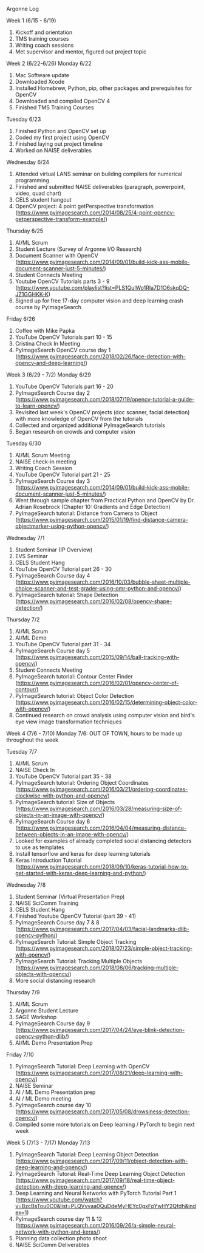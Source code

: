 Argonne Log

Week 1 (6/15 - 6/19)
1. Kickoff and orientation
2. TMS training courses
3. Writing coach sessions
4. Met supervisor and mentor, figured out project topic

Week 2 (6/22-6/26)
Monday 6/22 
1. Mac Software update
2. Downloaded Xcode
3. Installed Homebrew, Python, pip, other packages and prerequisites for OpenCV
4. Downloaded and compiled OpenCV 4
5. Finished TMS Training Courses

Tuesday 6/23
1. Finished Python and OpenCV set up
2. Coded my first project using OpenCV
3. Finished laying out project timeline
4. Worked on NAISE deliverables

Wednesday 6/24
1. Attended virtual LANS seminar on building compilers for numerical programming
2. Finished and submitted NAISE deliverables (paragraph, powerpoint, video, quad chart)
3. CELS student hangout
4. OpenCV project: 4 point getPerspective transformation (https://www.pyimagesearch.com/2014/08/25/4-point-opencv-getperspective-transform-example/)

Thursday 6/25
1. AI/ML Scrum
2. Student Lecture (Survey of Argonne I/O Research)
3. Document Scanner with OpenCV (https://www.pyimagesearch.com/2014/09/01/build-kick-ass-mobile-document-scanner-just-5-minutes/)
4. Student Connects Meeting
5. Youtube OpenCV Tutorials parts 3 - 9 (https://www.youtube.com/playlist?list=PLS1QulWo1RIa7D1O6skqDQ-JZ1GGHKK-K)
6. Signed up for free 17-day computer vision and deep learning crash course by PyImageSearch

Friday 6/26
1. Coffee with Mike Papka
2. YouTube OpenCV Tutorials part 10 - 15
3. Cristina Check In Meeting
4. PyImageSearch OpenCV course day 1 (https://www.pyimagesearch.com/2018/02/26/face-detection-with-opencv-and-deep-learning/)

Week 3 (6/29 - 7/2)
Monday 6/29
1. YouTube OpenCV Tutorials part 16 - 20
2. PyImageSearch Course day 2 (https://www.pyimagesearch.com/2018/07/19/opencv-tutorial-a-guide-to-learn-opencv/)
3. Revisited last week's OpenCV projects (doc scanner, facial detection) with more knowledge of OpenCV from the tutorials
4. Collected and organized additional PyImageSearch tutorials
5. Began research on crowds and computer vision

Tuesday 6/30
1. AI/ML Scrum Meeting
2. NAISE check-in meeting
3. Writing Coach Session
4. YouTube OpenCV Tutorial part 21 - 25
5. PyImageSearch Course day 3 (https://www.pyimagesearch.com/2014/09/01/build-kick-ass-mobile-document-scanner-just-5-minutes/)
6. Went through sample chapter from Practical Python and OpenCV by Dr. Adrian Rosebrock (Chapter 10: Gradients and Edge Detection)
7. PyImageSearch tutorial: Distance from Camera to Object (https://www.pyimagesearch.com/2015/01/19/find-distance-camera-objectmarker-using-python-opencv/)

Wednesday 7/1
1. Student Seminar (IP Overview)
2. EVS Seminar
3. CELS Student Hang
4. YouTube OpenCV Tutorial part 26 - 30
5. PyImageSearch Course day 4 (https://www.pyimagesearch.com/2016/10/03/bubble-sheet-multiple-choice-scanner-and-test-grader-using-omr-python-and-opencv/)
6. PyImageSearch tutorial: Shape Detection (https://www.pyimagesearch.com/2016/02/08/opencv-shape-detection/)

Thursday 7/2
1. AI/ML Scrum
2. AI/ML Demo
3. YouTube OpenCV Tutorial part 31 - 34
4. PyImageSearch Course day 5 (https://www.pyimagesearch.com/2015/09/14/ball-tracking-with-opencv/)
5. Student Connects Meeting
6. PyImageSearch tutorial: Contour Center Finder (https://www.pyimagesearch.com/2016/02/01/opencv-center-of-contour/)
7. PyImageSearch tutorial: Object Color Detection (https://www.pyimagesearch.com/2016/02/15/determining-object-color-with-opencv/)
8. Continued research on crowd analysis using computer vision and bird's eye view image transformation techniques

Week 4 (7/6 - 7/10)
Monday 7/6: OUT OF TOWN, hours to be made up throughout the week

Tuesday 7/7
1. AI/ML Scrum
2. NAISE Check In
3. YouTube OpenCV Tutorial part 35 - 38
4. PyImageSearch tutorial: Ordering Object Coordinates (https://www.pyimagesearch.com/2016/03/21/ordering-coordinates-clockwise-with-python-and-opencv/)
5. PyImageSearch tutorial: Size of Objects (https://www.pyimagesearch.com/2016/03/28/measuring-size-of-objects-in-an-image-with-opencv/)
6. PyImageSearch Course day 6 (https://www.pyimagesearch.com/2016/04/04/measuring-distance-between-objects-in-an-image-with-opencv/)
7. Looked for examples of already completed social distancing detectors to use as templates
8. Install tensorflow and keras for deep learning tutorials
9. Keras Introduction Tutorial (https://www.pyimagesearch.com/2018/09/10/keras-tutorial-how-to-get-started-with-keras-deep-learning-and-python/)

Wednesday 7/8
1. Student Seminar (Virtual Presentation Prep)
2. NAISE SciComm Training
3. CELS Student Hang
4. Finished Youtube OpenCV Tutorial (part 39 - 41)
5. PyImageSearch Course day 7 & 8 (https://www.pyimagesearch.com/2017/04/03/facial-landmarks-dlib-opencv-python/)
6. PyImageSearch Tutorial: Simple Object Tracking (https://www.pyimagesearch.com/2018/07/23/simple-object-tracking-with-opencv/)
7. PyImageSearch Tutorial: Tracking Multiple Objects (https://www.pyimagesearch.com/2018/08/06/tracking-multiple-objects-with-opencv/)
8. More social distancing research

Thursday 7/9
1. AI/ML Scrum
2. Argonne Student Lecture
3. SAGE Workshop
4. PyImageSearch Course day 9 (https://www.pyimagesearch.com/2017/04/24/eye-blink-detection-opencv-python-dlib/)
5. AI/ML Demo Presentation Prep

Friday 7/10
1. PyImageSearch Tutorial: Deep Learning with OpenCV (https://www.pyimagesearch.com/2017/08/21/deep-learning-with-opencv/)
2. NAISE Seminar
3. AI / ML Demo Presentation prep
4. AI / ML Demo meeting
5. PyImageSearch course day 10 (https://www.pyimagesearch.com/2017/05/08/drowsiness-detection-opencv/)
6. Compiled some more tutorials on Deep learning / PyTorch to begin next week

Week 5 (7/13 - 7/17)
Monday 7/13
1. PyImageSearch Tutorial: Deep Learning Object Detection (https://www.pyimagesearch.com/2017/09/11/object-detection-with-deep-learning-and-opencv/)
2. PyImageSearch Tutorial: Real-Time Deep Learning Object Detection (https://www.pyimagesearch.com/2017/09/18/real-time-object-detection-with-deep-learning-and-opencv/)
3. Deep Learning and Neural Networks with PyTorch Tutorial Part 1 (https://www.youtube.com/watch?v=BzcBsTou0C0&list=PLQVvvaa0QuDdeMyHEYc0gxFpYwHY2Qfdh&index=1)
4. PyImageSearch course day 11 & 12 (https://www.pyimagesearch.com/2016/09/26/a-simple-neural-network-with-python-and-keras/)
5. Planning data collection photo shoot
6. NAISE SciComm Deliverables
